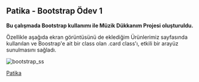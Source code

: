 ## Patika - Bootstrap Ödev 1
**Bu çalışmada Bootstrap kullanımı ile Müzik Dükkanım Projesi
oluşturuldu.**

Özellikle aşağıda ekran görüntüsünü de eklediğim Ürünlerimiz sayfasında
kullanılan ve Boostrap'e ait bir class olan .card class'ı, etkili bir arayüz
sunulmasını sağladı.

![bootstrap_ss](https://user-images.githubusercontent.com/54003775/182251651-b50152d7-268c-4bdf-9488-de58a121566e.PNG)

[Patika](https://www.patika.dev/)
